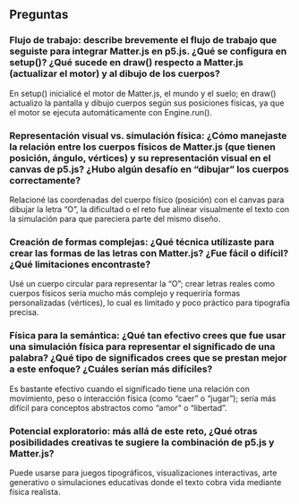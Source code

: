 ## Preguntas

### Flujo de trabajo: describe brevemente el flujo de trabajo que seguiste para integrar Matter.js en p5.js. ¿Qué se configura en setup()? ¿Qué sucede en draw() respecto a Matter.js (actualizar el motor) y al dibujo de los cuerpos?

En setup() inicialicé el motor de Matter.js, el mundo y el suelo; en draw() actualizo la pantalla y dibujo cuerpos según sus posiciones físicas, ya que el motor se ejecuta automáticamente con Engine.run().

### Representación visual vs. simulación física: ¿Cómo manejaste la relación entre los cuerpos físicos de Matter.js (que tienen posición, ángulo, vértices) y su representación visual en el canvas de p5.js? ¿Hubo algún desafío en “dibujar” los cuerpos correctamente?

Relacioné las coordenadas del cuerpo físico (posición) con el canvas para dibujar la letra “O”, la dificultad o el reto fue alinear visualmente el texto con la simulación para que pareciera parte del mismo diseño.

### Creación de formas complejas: ¿Qué técnica utilizaste para crear las formas de las letras con Matter.js? ¿Fue fácil o difícil? ¿Qué limitaciones encontraste?

 Usé un cuerpo circular para representar la “O”; crear letras reales como cuerpos físicos sería mucho más complejo y requeriría formas personalizadas (vértices), lo cual es limitado y poco práctico para tipografía precisa.

### Física para la semántica: ¿Qué tan efectivo crees que fue usar una simulación física para representar el significado de una palabra? ¿Qué tipo de significados crees que se prestan mejor a este enfoque? ¿Cuáles serían más difíciles?

Es bastante efectivo cuando el significado tiene una relación con movimiento, peso o interacción física (como “caer” o “jugar”); sería más difícil para conceptos abstractos como “amor” o “libertad”.

### Potencial exploratorio: más allá de este reto, ¿Qué otras posibilidades creativas te sugiere la combinación de p5.js y Matter.js?

Puede usarse para juegos tipográficos, visualizaciones interactivas, arte generativo o simulaciones educativas donde el texto cobra vida mediante física realista.
